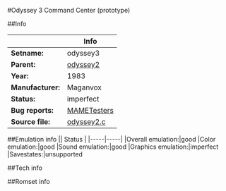 #Odyssey 3 Command Center (prototype)

##Info

||Info|
|-----|-----|
|**Setname:**|odyssey3
|**Parent:**|[odyssey2](odyssey2.md)
|**Year:**|1983
|**Manufacturer:**|Maganvox
|**Status:**|imperfect
|**Bug reports:**|[MAMETesters](http://mametesters.org/view_all_set.php?type=1&temporary=y&search=odyssey2.c)
|**Source file:**|[odyssey2.c](https://github.com/mamedev/mame/blob/master/src/mess/drivers/odyssey2.c)

##Emulation info
|| Status |
|-----|-----|
|Overall emulation:|good
|Color emulation:|good
|Sound emulation:|good
|Graphics emulation:|imperfect
|Savestates:|unsupported

##Tech info

##Romset info

<!--- START OF EDITED COMMENT DO NOT TOUCH TEXT ABOVE-->

